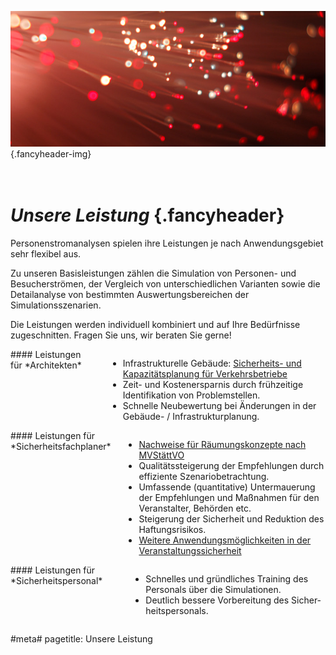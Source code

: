 ![](/img/accurate-bild-4.jpg) {.fancyheader-img}
# *<br />Unsere Leistung* {.fancyheader}

Personenstromanalysen spielen ihre Leistungen je nach Anwendungsgebiet sehr
flexibel aus.

Zu unseren Basisleistungen zählen die Simulation von Personen- und
Besucherströmen, der Vergleich von unterschiedlichen Varianten sowie die
Detailanalyse von bestimmten Auswertungsbereichen der Simulationsszenarien. 

Die Leistungen werden individuell kombiniert und auf Ihre Bedürfnisse
zugeschnitten. Fragen Sie uns, wir beraten Sie gerne!


<div class="leistungsbox four columns alpha border" markdown="1">
#### Leistungen für *Architekten*

- Infra&shy;struk&shy;tur&shy;elle Ge&shy;bäude: [Sicher&shy;heits- und Kapa&shy;zitäts&shy;plan&shy;ung für Ver&shy;kehrs&shy;be&shy;triebe](infrastrukturelle-gebaeude)
- Zeit- und Kosten&shy;erspar&shy;nis durch früh&shy;zeit&shy;ige Iden&shy;ti&shy;fi&shy;ka&shy;ti&shy;on von Pro&shy;blem&shy;stel&shy;len.
- Schnelle Neu&shy;be&shy;wert&shy;ung bei Änder&shy;ungen in der Gebäude- / In&shy;fra&shy;struktur&shy;planung.
</div>


<div class="leistungsbox four columns border" markdown="1">
#### Leistungen für *Sicherheitsfachplaner*

- [Nach&shy;weise für Räumungs&shy;kon&shy;zep&shy;te nach MVStättVO](raeumungskonzepte)
- Qualitäts&shy;stei&shy;gerung der Em&shy;pfehl&shy;ung&shy;en durch ef&shy;fi&shy;zi&shy;en&shy;te Sze&shy;na&shy;rio&shy;be&shy;trach&shy;tung.
- Umfassende (quan&shy;ti&shy;ta&shy;ti&shy;ve) Unter&shy;mauer&shy;ung der Em&shy;pfehl&shy;ungen und Maß&shy;nahmen für den Ver&shy;an&shy;stal&shy;ter, Be&shy;hörden etc.
- Steigerung der Si&shy;cher&shy;heit und Re&shy;duk&shy;ti&shy;on des Haft&shy;ungs&shy;ri&shy;si&shy;kos.
- [Weitere An&shy;wend&shy;ungs&shy;mög&shy;lich&shy;keit&shy;en in der Ver&shy;an&shy;stalt&shy;ungs&shy;sicher&shy;heit](veranstaltungssicherheit)
</div>


<div class="leistungsbox four columns omega border" markdown="1">
#### Leistungen für *Sicherheitspersonal*

- Schnelles und gründ&shy;liches Trai&shy;ning des Per&shy;so&shy;nals über die Si&shy;mu&shy;la&shy;tion&shy;en.
- Deutlich bes&shy;sere Vor&shy;be&shy;rei&shy;tung des Si&shy;cher&shy;heits&shy;per&shy;so&shy;nals.
</div>



#meta#
pagetitle: Unsere Leistung

